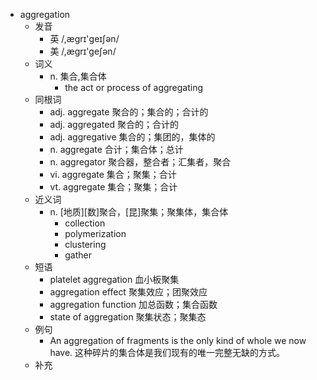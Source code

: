 - aggregation
  - 发音
    - 英 /,æɡrɪ'ɡeɪʃən/
    - 美 /,ægrɪ'geʃən/
  - 词义
    - n. 集合,集合体
      - the act or process of aggregating 
  - 同根词
    - adj. aggregate 聚合的；集合的；合计的
    - adj. aggregated 聚合的；合计的
    - adj. aggregative 集合的；集团的，集体的
    - n. aggregate 合计；集合体；总计
    - n. aggregator 聚合器，整合者；汇集者，聚合
    - vi. aggregate 集合；聚集；合计
    - vt. aggregate 集合；聚集；合计
  - 近义词
    - n. [地质][数]聚合，[昆]聚集；聚集体，集合体
      - collection
      - polymerization
      - clustering
      - gather
  - 短语
    - platelet aggregation 血小板聚集
    - aggregation effect 聚集效应；团聚效应
    - aggregation function 加总函数；集合函数
    - state of aggregation 聚集状态；聚集态
  - 例句
    - An aggregation of fragments is the only kind of whole we now have. 这种碎片的集合体是我们现有的唯一完整无缺的方式。
  - 补充
